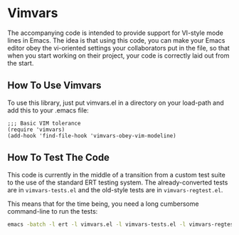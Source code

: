 # Vimvars

The accompanying code is intended to provide support for VI-style
mode lines in Emacs.  The idea is that using this code, you can make
your Emacs editor obey the vi-oriented settings your collaborators put
in the file, so that when you start working on their project, your
code is correctly laid out from the start.

## How To Use Vimvars

To use this library, just put vimvars.el in a directory on your load-path
and add this to your .emacs file:

```elisp
;;; Basic VIM tolerance
(require 'vimvars)
(add-hook 'find-file-hook 'vimvars-obey-vim-modeline)
```

## How To Test The Code

This code is currently in the middle of a transition from a custom
test suite to the use of the standard ERT testing system.  The
already-converted tests are in `vimvars-tests.el` and the old-style
tests are in `vimvars-regtest.el`.

This means that for the time being, you need a long cumbersome
command-line to run the tests:

```sh
emacs -batch -l ert -l vimvars.el -l vimvars-tests.el -l vimvars-regtest.el -f ert-run-tests-batch-and-exit
```
